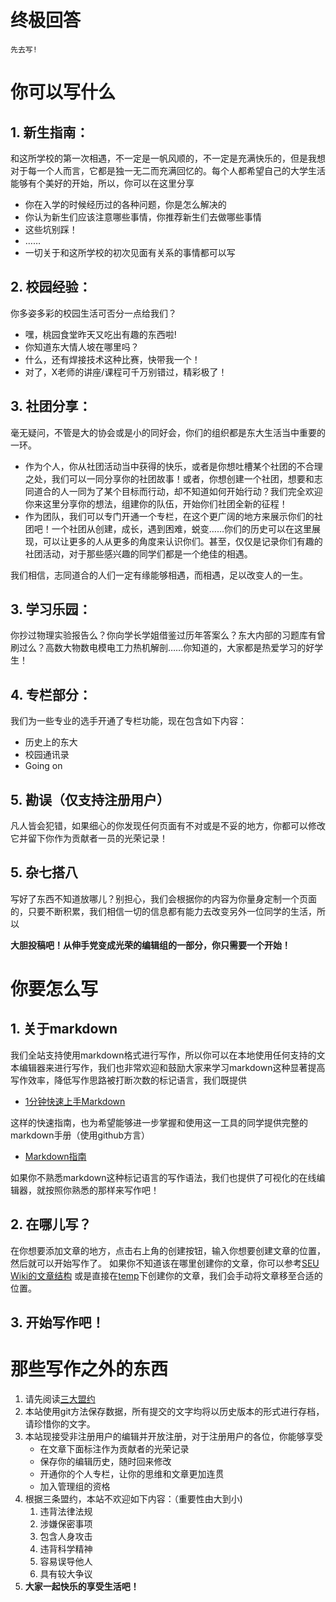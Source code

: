# 终极回答
    先去写!

# 你可以写什么
## 1. 新生指南：
和这所学校的第一次相遇，不一定是一帆风顺的，不一定是充满快乐的，但是我想对于每一个人而言，它都是独一无二而充满回忆的。每个人都希望自己的大学生活能够有个美好的开始，所以，你可以在这里分享
- 你在入学的时候经历过的各种问题，你是怎么解决的
- 你认为新生们应该注意哪些事情，你推荐新生们去做哪些事情
- 这些坑别踩！
- ……
- 一切关于和这所学校的初次见面有关系的事情都可以写
## 2. 校园经验：
你多姿多彩的校园生活可否分一点给我们？
- 嘿，桃园食堂昨天又吃出有趣的东西啦! 
- 你知道东大情人坡在哪里吗？
- 什么，还有焊接技术这种比赛，快带我一个！
- 对了，X老师的讲座/课程可千万别错过，精彩极了！
## 3. 社团分享：
毫无疑问，不管是大的协会或是小的同好会，你们的组织都是东大生活当中重要的一环。
- 作为个人，你从社团活动当中获得的快乐，或者是你想吐槽某个社团的不合理之处，我们可以一同分享你的社团故事！或者，你想创建一个社团，想要和志同道合的人一同为了某个目标而行动，却不知道如何开始行动？我们完全欢迎你来这里分享你的想法，组建你的队伍，开始你们社团全新的征程！
- 作为团队，我们可以专门开通一个专栏，在这个更广阔的地方来展示你们的社团吧！一个社团从创建，成长，遇到困难，蜕变……你们的历史可以在这里展现，可以让更多的人从更多的角度来认识你们。甚至，仅仅是记录你们有趣的社团活动，对于那些感兴趣的同学们都是一个绝佳的相遇。

我们相信，志同道合的人们一定有缘能够相遇，而相遇，足以改变人的一生。
## 3. 学习乐园：
你抄过物理实验报告么？你向学长学姐借鉴过历年答案么？东大内部的习题库有曾刷过么？高数大物数电模电工力热机解剖……你知道的，大家都是热爱学习的好学生！
## 4. 专栏部分：
我们为一些专业的选手开通了专栏功能，现在包含如下内容：
- 历史上的东大
- 校园通讯录
- Going on
## 5. 勘误（仅支持注册用户）
凡人皆会犯错，如果细心的你发现任何页面有不对或是不妥的地方，你都可以修改它并留下你作为贡献者一员的光荣记录！
## 5. 杂七搭八
写好了东西不知道放哪儿？别担心，我们会根据你的内容为你量身定制一个页面的，只要不断积累，我们相信一切的信息都有能力去改变另外一位同学的生活，所以

**大胆投稿吧！从伸手党变成光荣的编辑组的一部分，你只需要一个开始！**

# 你要怎么写
## 1. 关于markdown
我们全站支持使用markdown格式进行写作，所以你可以在本地使用任何支持的文本编辑器来进行写作，我们也非常欢迎和鼓励大家来学习markdown这种显著提高写作效率，降低写作思路被打断次数的标记语言，我们既提供
- [1分钟快速上手Markdown](https://wiki.seu.services/guide/OneMinuteGoMarkdown)

这样的快速指南，也为希望能够进一步掌握和使用这一工具的同学提供完整的markdown手册（使用github方言）
- [Markdown指南](https://wiki.seu.services/guide/MarkdownReference)

如果你不熟悉markdown这种标记语言的写作语法，我们也提供了可视化的在线编辑器，就按照你熟悉的那样来写作吧！

## 2. 在哪儿写？
在你想要添加文章的地方，点击右上角的创建按钮，输入你想要创建文章的位置，然后就可以开始写作了。
如果你不知道该在哪里创建你的文章，你可以参考[SEU Wiki的文章结构](https://wiki.seu.servics/guide/ArticleStructure) 或是直接在[temp](https://wiki.seu.services/temp/)下创建你的文章，我们会手动将文章移至合适的位置。

## 3. 开始写作吧！

# 那些写作之外的东西
1. 请先阅读[三大盟约](https://wiki.seu.services/guide/)
2. 本站使用git方法保存数据，所有提交的文字均将以历史版本的形式进行存档，请珍惜你的文字。
3. 本站现接受非注册用户的编辑并开放注册，对于注册用户的各位，你能够享受
    - 在文章下面标注作为贡献者的光荣记录
    - 保存你的编辑历史，随时回来修改
    - 开通你的个人专栏，让你的思维和文章更加连贯
    - 加入管理组的资格
4. 根据三条盟约，本站不欢迎如下内容：（重要性由大到小)
    1. 违背法律法规
    2. 涉嫌保密事项
    3. 包含人身攻击
    4. 违背科学精神
    5. 容易误导他人
    6. 具有较大争议
5. **大家一起快乐的享受生活吧！**